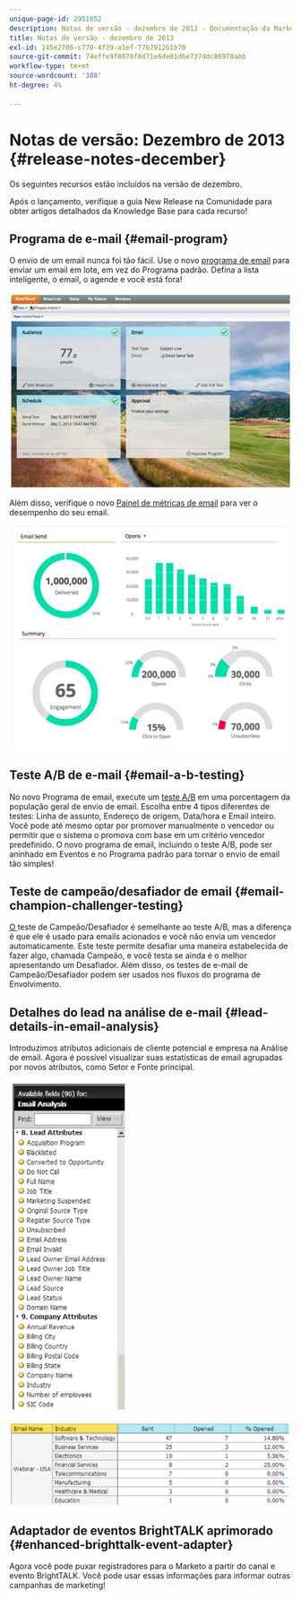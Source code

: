 ```yaml
---
unique-page-id: 2951052
description: Notas de versão - dezembro de 2013 - Documentação da Marketo - Documentação do produto
title: Notas de versão - dezembro de 2013
exl-id: 145e2706-c770-4f39-a1ef-77b7912b1b70
source-git-commit: 74effe9f8078f8d71e6de01d6e737ddc86978abb
workflow-type: tm+mt
source-wordcount: '308'
ht-degree: 4%

---
```


# Notas de versão: Dezembro de 2013 {#release-notes-december}

Os seguintes recursos estão incluídos na versão de dezembro.

Após o lançamento, verifique a guia New Release na Comunidade para obter artigos detalhados da Knowledge Base para cada recurso!

## Programa de e-mail {#email-program}

O envio de um email nunca foi tão fácil. Use o novo [programa de email](/help/marketo/product-docs/email-marketing/email-programs/creating-an-email-program/understanding-email-programs.md) para enviar um email em lote, em vez do Programa padrão. Defina a lista inteligente, o email, o agende e você está fora!

![](assets/image2014-9-22-17-3a19-3a55.png)

Além disso, verifique o novo [Painel de métricas de email](/help/marketo/product-docs/email-marketing/email-programs/email-program-data/view-the-email-program-dashboard.md) para ver o desempenho do seu email.

![](assets/image2014-9-22-17-3a20-3a14.png)

## Teste A/B de e-mail {#email-a-b-testing}

No novo Programa de email, execute um [teste A/B](/help/marketo/product-docs/email-marketing/email-programs/email-program-actions/email-test-a-b-test/add-an-a-b-test.md) em uma porcentagem da população geral de envio de email. Escolha entre 4 tipos diferentes de testes: Linha de assunto, Endereço de origem, Data/hora e Email inteiro. Você pode até mesmo optar por promover manualmente o vencedor ou permitir que o sistema o promova com base em um critério vencedor predefinido. O novo programa de email, incluindo o teste A/B, pode ser aninhado em Eventos e no Programa padrão para tornar o envio de email tão simples!

## Teste de campeão/desafiador de email {#email-champion-challenger-testing}

[O ](/help/marketo/product-docs/email-marketing/general/functions-in-the-editor/email-tests-champion-challenger/add-an-email-champion-challenger.md) teste de Campeão/Desafiador é semelhante ao teste A/B, mas a diferença é que ele é usado para emails acionados e você não envia um vencedor automaticamente. Este teste permite desafiar uma maneira estabelecida de fazer algo, chamada Campeão, e você testa se ainda é o melhor apresentando um Desafiador. Além disso, os testes de e-mail de Campeão/Desafiador podem ser usados nos fluxos do programa de Envolvimento.

## Detalhes do lead na análise de e-mail {#lead-details-in-email-analysis}

Introduzimos atributos adicionais de cliente potencial e empresa na Análise de email. Agora é possível visualizar suas estatísticas de email agrupadas por novos atributos, como Setor e Fonte principal.

![](assets/image2014-9-22-17-3a20-3a43.png)

![](assets/image2014-9-22-17-3a21-3a18.png)

## Adaptador de eventos BrightTALK aprimorado {#enhanced-brighttalk-event-adapter}

Agora você pode puxar registradores para o Marketo a partir do canal e evento BrightTALK. Você pode usar essas informações para informar outras campanhas de marketing!
